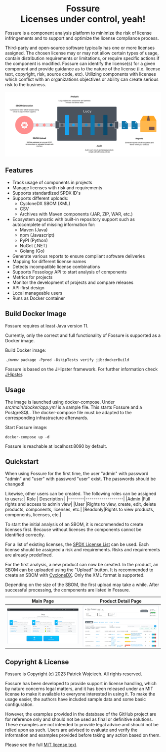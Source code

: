 <h1 align="center">Fossure<br>Licenses under control, yeah!</h1>
Fossure is a component analysis platform to minimize the risk of license infringements and to support and optimize the license compliance process.

Third-party and open-source software typically has one or more licenses assigned. The chosen license may or may not allow certain types of usage, contain distribution requirements or limitations, or require specific actions if the component is modified. Fossure can identify the license(s) for a given component and provide guidance as to the nature of the license (i.e. license text, copyright, risk, source code, etc). Utilizing components with licenses which conflict with an organizations objectives or ability can create serious risk to the business.

![Process Flow of Fossure](res/processFlow.png)

## Features
- Track usage of components in projects
- Manage licenses with risk and requirements
- Supports standardized SPDX ID's
- Supports different uploads:
  - CycloneDX SBOM (XML)
  - CSV
  - Archives with Maven components (JAR, ZIP, WAR, etc.)
- Ecosystem agnostic with built-in repository support such as autocomplete of missing information for:
  - Maven (Java)
  - npm (Javascript)
  - PyPI (Python)
  - NuGet (.NET)
  - Golang (Go)
- Generate various reports to ensure compliant software deliveries
- Mapping for different license names
- Detects incompatible license combinations
- Supports Fossology API to start analysis of components
- Metrics for projects
- Monitor the development of projects and compare releases
- API-first design
- Local manageable users
- Runs as Docker container

## Build Docker Image
Fossure requires at least Java version 11.

Currently, only the correct and full functionality of Fossure is supported as a Docker image.

Build Docker image:
```shell
./mvnw package -Pprod -DskipTests verify jib:dockerBuild
```

Fossure is based on the JHipster framework. For further information check [JHipster](https://www.jhipster.tech/).

## Usage
The image is launched using docker-compose. Under *src/main/docker/app.yml* is a sample file. This starts Fossure and a PostgreSQL.
The docker-compose file must be adapted to the corresponding infrastructure afterwards.

Start Fossure image:
```shell
docker-compose up -d
```

Fossure is reachable at localhost:8090 by default.

## Quickstart
When using Fossure for the first time, the user "admin" with password "admin" and "user" with password "user" exist. The passwords should be changed! 

Likewise, other users can be created.
The following roles can be assigned to users:
|  Role  |    Description    |
|--------|-------------------|
|Admin   |Full rights and access to admin view|
|User    |Rights to view, create, edit, delete products, components, licenses, etc.|
|Readonly|Rights to view products, components, licenses, etc.|

To start the initial analysis of an SBOM, it is recommended to create licenses first. Because without licenses the components cannot be identified correctly.

For a list of existing licenses, the [SPDX License List](https://spdx.org/licenses/) can be used. Each license should be assigned a risk and requirements. Risks and requirements are already predefined.

For the first analysis, a new product can now be created. In the product, an SBOM can be uploaded using the "Upload" button. It is recommended to create an SBOM with [CycloneDX](https://cyclonedx.org/). Only the XML format is supported.

Depending on the size of the SBOM, the first upload may take a while. After successful processing, the components are listed in Fossure.

|Main Page|Product Detail Page|
|---|---|
|![Main Page](res/mainpage.png)|![Product Detail Page](res/productDetailsPage.png)|

## Copyright & License
Fossure is Copyright (c) 2023 Patrick Wojciech. All rights reserved.

Fossure has been developed to provide support in license handling, which by nature concerns legal matters, and it has been released under an MIT license to make it available to everyone interested in using it. To make the usage easier, the authors have included sample data and some basic configuration.

However, the examples provided in the database of the GitHub project are for reference only and should not be used as final or definitive solutions. These examples are not intended to provide legal advice and should not be relied upon as such. 
Users are advised to evaluate and verify the information and examples provided before taking any action based on them.

Please see the full [MIT license text](../main/LICENSE). 
